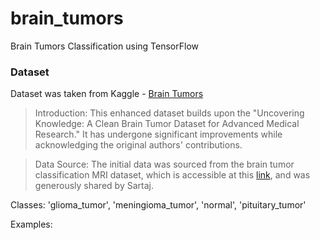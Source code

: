 # brain_tumors
Brain Tumors Classification using TensorFlow

### Dataset

Dataset was taken from Kaggle - [Brain Tumors](https://www.kaggle.com/datasets/thomasdubail/brain-tumors-256x256/data)
> Introduction: This enhanced dataset builds upon the "Uncovering Knowledge: A Clean Brain Tumor Dataset for Advanced Medical Research." It has undergone significant improvements while acknowledging the original authors' contributions.

> Data Source: The initial data was sourced from the brain tumor classification MRI dataset, which is accessible at this [link](https://www.kaggle.com/datasets/sartajbhuvaji/brain-tumor-classification-mri), and was generously shared by Sartaj.

Classes: 'glioma_tumor', 'meningioma_tumor', 'normal', 'pituitary_tumor'

Examples:
